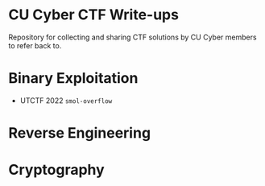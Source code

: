 # CU Cyber CTF Write-ups

Repository for collecting and sharing CTF solutions by CU Cyber members to
refer back to.

# Binary Exploitation

* UTCTF 2022 `smol-overflow`

# Reverse Engineering

# Cryptography
